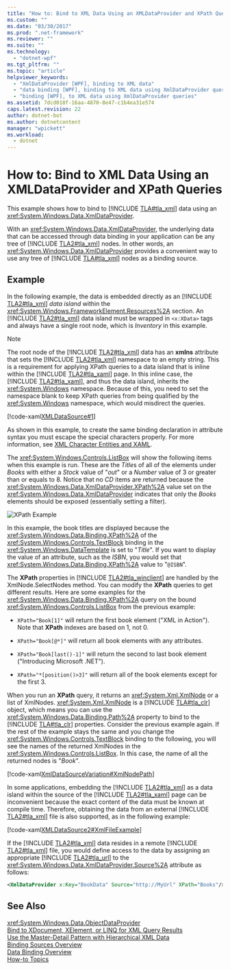 ```yaml
---
title: "How to: Bind to XML Data Using an XMLDataProvider and XPath Queries"
ms.custom: ""
ms.date: "03/30/2017"
ms.prod: ".net-framework"
ms.reviewer: ""
ms.suite: ""
ms.technology: 
  - "dotnet-wpf"
ms.tgt_pltfrm: ""
ms.topic: "article"
helpviewer_keywords: 
  - "XmlDataProvider [WPF], binding to XML data"
  - "data binding [WPF], binding to XML data using XmlDataProvider queries"
  - "binding [WPF], to XML data using XmlDataProvider queries"
ms.assetid: 7dcd018f-16aa-4870-8e47-c1b4ea31e574
caps.latest.revision: 22
author: dotnet-bot
ms.author: dotnetcontent
manager: "wpickett"
ms.workload: 
  - dotnet
---
```

# How to: Bind to XML Data Using an XMLDataProvider and XPath Queries
This example shows how to bind to [!INCLUDE [TLA#tla_xml](../../../../includes/tlasharptla-xml-md.md)] data using an <xref:System.Windows.Data.XmlDataProvider>.  
  
 With an <xref:System.Windows.Data.XmlDataProvider>, the underlying data that can be accessed through data binding in your application can be any tree of [!INCLUDE [TLA2#tla_xml](../../../../includes/tla2sharptla-xml-md.md)] nodes. In other words, an <xref:System.Windows.Data.XmlDataProvider> provides a convenient way to use any tree of [!INCLUDE [TLA#tla_xml](../../../../includes/tlasharptla-xml-md.md)] nodes as a binding source.  
  
## Example  
 In the following example, the data is embedded directly as an [!INCLUDE [TLA2#tla_xml](../../../../includes/tla2sharptla-xml-md.md)] *data island* within the <xref:System.Windows.FrameworkElement.Resources%2A> section. An [!INCLUDE [TLA2#tla_xml](../../../../includes/tla2sharptla-xml-md.md)] data island must be wrapped in `<x:XData>` tags and always have a single root node, which is *Inventory* in this example.  
  
> [!NOTE]
>  The root node of the [!INCLUDE [TLA2#tla_xml](../../../../includes/tla2sharptla-xml-md.md)] data has an **xmlns** attribute that sets the [!INCLUDE [TLA2#tla_xml](../../../../includes/tla2sharptla-xml-md.md)] namespace to an empty string. This is a requirement for applying XPath queries to a data island that is inline within the [!INCLUDE [TLA2#tla_xaml](../../../../includes/tla2sharptla-xaml-md.md)] page. In this inline case, the [!INCLUDE [TLA2#tla_xaml](../../../../includes/tla2sharptla-xaml-md.md)], and thus the data island, inherits the <xref:System.Windows> namespace. Because of this, you need to set the namespace blank to keep XPath queries from being qualified by the <xref:System.Windows> namespace, which would misdirect the queries.  
  
 [!code-xaml[XMLDataSource#1](../../../../samples/snippets/csharp/VS_Snippets_Wpf/XmlDataSource/CS/Window1.xaml#1)]  
  
 As shown in this example, to create the same binding declaration in attribute syntax you must escape the special characters properly. For more information, see [XML Character Entities and XAML](../../../../docs/framework/xaml-services/xml-character-entities-and-xaml.md).  
  
 The <xref:System.Windows.Controls.ListBox> will show the following items when this example is run. These are the *Title*s of all of the elements under *Books* with either a *Stock* value of "*out*" or a *Number* value of 3 or greater than or equals to 8. Notice that no *CD* items are returned because the <xref:System.Windows.Data.XmlDataProvider.XPath%2A> value set on the <xref:System.Windows.Data.XmlDataProvider> indicates that only the *Books* elements should be exposed (essentially setting a filter).  
  
 ![XPath Example](../../../../docs/framework/wpf/data/media/xpathexample.PNG "XPathExample")  
  
 In this example, the book titles are displayed because the <xref:System.Windows.Data.Binding.XPath%2A> of the <xref:System.Windows.Controls.TextBlock> binding in the <xref:System.Windows.DataTemplate> is set to "*Title*". If you want to display the value of an attribute, such as the *ISBN*, you would set that <xref:System.Windows.Data.Binding.XPath%2A> value to "`@ISBN`".  
  
 The **XPath** properties in [!INCLUDE [TLA2#tla_winclient](../../../../includes/tla2sharptla-winclient-md.md)] are handled by the XmlNode.SelectNodes method. You can modify the **XPath** queries to get different results. Here are some examples for the <xref:System.Windows.Data.Binding.XPath%2A> query on the bound <xref:System.Windows.Controls.ListBox> from the previous example:  
  
-   `XPath="Book[1]"` will return the first book element ("XML in Action"). Note that **XPath** indexes are based on 1, not 0.  
  
-   `XPath="Book[@*]"` will return all book elements with any attributes.  
  
-   `XPath="Book[last()-1]"` will return the second to last book element ("Introducing Microsoft .NET").  
  
-   `XPath="*[position()>3]"` will return all of the book elements except for the first 3.  
  
 When you run an **XPath** query, it returns an <xref:System.Xml.XmlNode> or a list of XmlNodes. <xref:System.Xml.XmlNode> is a [!INCLUDE [TLA#tla_clr](../../../../includes/tlasharptla-clr-md.md)] object, which means you can use the <xref:System.Windows.Data.Binding.Path%2A> property to bind to the [!INCLUDE [TLA#tla_clr](../../../../includes/tlasharptla-clr-md.md)] properties. Consider the previous example again. If the rest of the example stays the same and you change the <xref:System.Windows.Controls.TextBlock> binding to the following, you will see the names of the returned XmlNodes in the <xref:System.Windows.Controls.ListBox>. In this case, the name of all the returned nodes is "*Book*".  
  
 [!code-xaml[XmlDataSourceVariation#XmlNodePath](../../../../samples/snippets/csharp/VS_Snippets_Wpf/XmlDataSourceVariation/CS/Page1.xaml#xmlnodepath)]  
  
 In some applications, embedding the [!INCLUDE [TLA2#tla_xml](../../../../includes/tla2sharptla-xml-md.md)] as a data island within the source of the [!INCLUDE [TLA2#tla_xaml](../../../../includes/tla2sharptla-xaml-md.md)] page can be inconvenient because the exact content of the data must be known at compile time. Therefore, obtaining the data from an external [!INCLUDE [TLA2#tla_xml](../../../../includes/tla2sharptla-xml-md.md)] file is also supported, as in the following example:  
  
 [!code-xaml[XMLDataSource2#XmlFileExample](../../../../samples/snippets/csharp/VS_Snippets_Wpf/XmlDataSource2/CS/Window1.xaml#xmlfileexample)]  
  
 If the [!INCLUDE [TLA2#tla_xml](../../../../includes/tla2sharptla-xml-md.md)] data resides in a remote [!INCLUDE [TLA2#tla_xml](../../../../includes/tla2sharptla-xml-md.md)] file, you would define access to the data by assigning an appropriate [!INCLUDE [TLA2#tla_url](../../../../includes/tla2sharptla-url-md.md)] to the <xref:System.Windows.Data.XmlDataProvider.Source%2A> attribute as follows:  
  
```xml  
<XmlDataProvider x:Key="BookData" Source="http://MyUrl" XPath="Books"/>  
```  
  
## See Also  
 <xref:System.Windows.Data.ObjectDataProvider>  
 [Bind to XDocument, XElement, or LINQ for XML Query Results](../../../../docs/framework/wpf/data/how-to-bind-to-xdocument-xelement-or-linq-for-xml-query-results.md)  
 [Use the Master-Detail Pattern with Hierarchical XML Data](../../../../docs/framework/wpf/data/how-to-use-the-master-detail-pattern-with-hierarchical-xml-data.md)  
 [Binding Sources Overview](../../../../docs/framework/wpf/data/binding-sources-overview.md)  
 [Data Binding Overview](../../../../docs/framework/wpf/data/data-binding-overview.md)  
 [How-to Topics](../../../../docs/framework/wpf/data/data-binding-how-to-topics.md)
